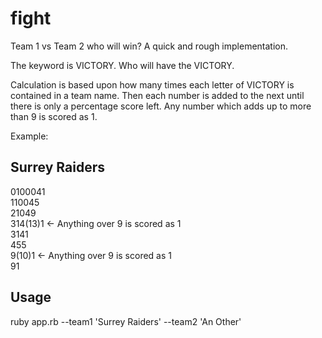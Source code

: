 # fight

Team 1 vs Team 2 who will win? A quick and rough implementation.

The keyword is VICTORY. Who will have the VICTORY.

Calculation is based upon how many times each letter of VICTORY is contained in a team name. Then each number is added to the next until
there is only a percentage score left. Any number which adds up to more than 9 is scored as 1.

Example:

Surrey Raiders
--------------
0100041  
110045  
21049  
314(13)1 <- Anything over 9 is scored as 1  
3141  
455  
9(10)1 <- Anything over 9 is scored as 1  
91  

Usage
-----

ruby app.rb --team1 'Surrey Raiders' --team2 'An Other'
